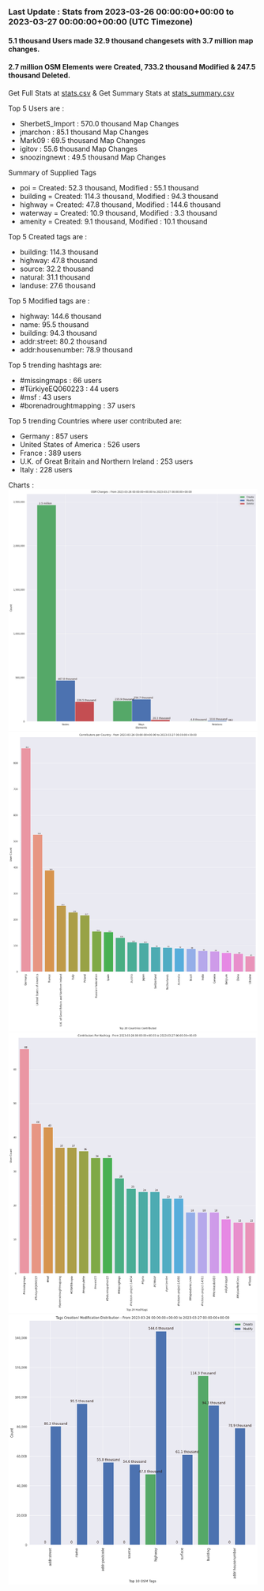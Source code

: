 ### Last Update : Stats from 2023-03-26 00:00:00+00:00 to 2023-03-27 00:00:00+00:00 (UTC Timezone)

#### 5.1 thousand Users made 32.9 thousand changesets with 3.7 million map changes.
#### 2.7 million OSM Elements were Created, 733.2 thousand Modified & 247.5 thousand Deleted.
Get Full Stats at [stats.csv](/stats/Global/Daily/stats.csv)
 & Get Summary Stats at [stats_summary.csv](/stats/Global/Daily/stats_summary.csv)

Top 5 Users are : 
- SherbetS_Import : 570.0 thousand Map Changes
- jmarchon : 85.1 thousand Map Changes
- Mark09 : 69.5 thousand Map Changes
- igitov : 55.6 thousand Map Changes
- snoozingnewt : 49.5 thousand Map Changes

Summary of Supplied Tags
- poi = Created: 52.3 thousand, Modified : 55.1 thousand
- building = Created: 114.3 thousand, Modified : 94.3 thousand
- highway = Created: 47.8 thousand, Modified : 144.6 thousand
- waterway = Created: 10.9 thousand, Modified : 3.3 thousand
- amenity = Created: 9.1 thousand, Modified : 10.1 thousand


Top 5 Created tags are :
- building: 114.3 thousand
- highway: 47.8 thousand
- source: 32.2 thousand
- natural: 31.1 thousand
- landuse: 27.6 thousand


Top 5 Modified tags are :
- highway: 144.6 thousand
- name: 95.5 thousand
- building: 94.3 thousand
- addr:street: 80.2 thousand
- addr:housenumber: 78.9 thousand


Top 5 trending hashtags are:
- #missingmaps : 66 users
- #TürkiyeEQ060223 : 44 users
- #msf : 43 users
- #borenadroughtmapping : 37 users


Top 5 trending Countries where user contributed are:
- Germany : 857 users
- United States of America : 526 users
- France : 389 users
- U.K. of Great Britain and Northern Ireland : 253 users
- Italy : 228 users


 Charts : 
![Alt text](./stats_osm_changes.png) 
![Alt text](./stats_users_per_country.png) 
![Alt text](./stats_users_per_hashtag.png) 
![Alt text](./stats_tags.png) 
